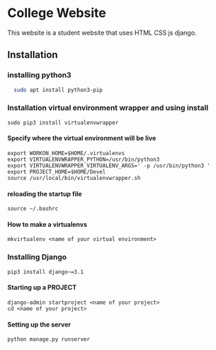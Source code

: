 
# College Website

This website is a student website that uses HTML CSS js django.


## Installation 

### installing python3

```bash 
  sudo apt install python3-pip

```
### Installation virtual environment wrapper and using install
```
sudo pip3 install virtualenvwrapper
```

#### Specify where the virtual environment will be live
```
export WORKON_HOME=$HOME/.virtualenvs
export VIRTUALENVWRAPPER_PYTHON=/usr/bin/python3
export VIRTUALENVWRAPPER_VIRTUALENV_ARGS=' -p /usr/bin/python3 '
export PROJECT_HOME=$HOME/Devel
source /usr/local/bin/virtualenvwrapper.sh

```    

#### reloading the startup file

```
source ~/.bashrc
```

#### How to make a virtualenvs

```
mkvirtualenv <name of your virtual environment>
```
### Installing Django

```
pip3 install django~=3.1
```

#### Starting up a PROJECT

```
django-admin startproject <name of your project>
cd <name of your project>
```

#### Setting up the server
```
python manage.py runserver
```
